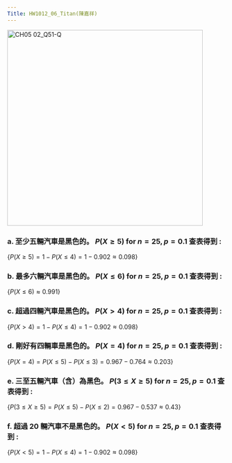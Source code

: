 ```yaml
---
Title: HW1012_06_Titan(陳嘉祥)
---
```


<img width="450" alt="CH05 02_Q51-Q" src="https://github.com/user-attachments/assets/9829bc4b-ea9c-41be-8fd6-2d901ab44948">


### a. 至少五輛汽車是黑色的。 $P(X \ge 5) \text{ for } n=25, p=0.1$ 查表得到 :  

$\{
P(X \ge 5)=
1-P(X \le 4)=
1-0.902
\approx 0.098
\}$

### b. 最多六輛汽車是黑色的。 $P(X \le 6) \text{ for } n=25, p=0.1$ 查表得到 :  

$\{
P(X \le 6)
\approx 0.991
\}$

### c. 超過四輛汽車是黑色的。 $P(X > 4) \text{ for } n=25, p=0.1$ 查表得到 :  

$\{
P(X > 4)=
1-P(X \le 4)=
1-0.902
\approx 0.098
\}$

### d. 剛好有四輛車是黑色的。 $P(X = 4) \text{ for } n=25, p=0.1$ 查表得到 :  

$\{
P(X = 4)=
P(X \le 5)-P(X \le 3)=
0.967-0.764
\approx 0.203
\}$

### e. 三至五輛汽車（含）為黑色。 $P(3 \le X \ge 5) \text{ for } n=25, p=0.1$ 查表得到 :  

$\{
P(3 \le X \ge 5)=
P(X \le 5)-P(X \le 2)=
0.967-0.537
\approx 0.43
\}$

### f. 超過 20 輛汽車不是黑色的。 $P(X < 5) \text{ for } n=25, p=0.1$ 查表得到 :  

$\{
P(X < 5)=
1- P(X \le 4)=
1-0.902
\approx 0.098
\}$

